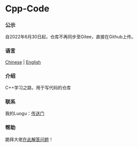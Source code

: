 # Cpp-Code
### 公示
自2022年6月30日起，仓库不再同步至Gitee，直接在Github上传。

### 语言
[Chinese](https://gitee.com/zrc4889/cpp-code/blob/master/README.md) | [English](https://gitee.com/zrc4889/cpp-code/blob/master/README.en.md)

### 介绍
C++学习之路，用于写代码的仓库

### 联系
我的Luogu：[传送门](https://www.luogu.com.cn/user/523217)

### 帮助
跪拜大佬[在此解答问题](https://gitee.com/zrc4889/cpp-code/issues)！